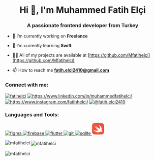 <h1 align="center">Hi 👋, I'm Muhammed Fatih Elçi</h1>
<h3 align="center">A passionate frontend developer from Turkey</h3>

- 🔭 I’m currently working on **Freelance**

- 🌱 I’m currently learning **Swift**

- 👨‍💻 All of my projects are available at [https://github.com/Mfatihelci](https://github.com/Mfatihelci)

- 📫 How to reach me **fatih.elci2410@gmail.com**

<h3 align="left">Connect with me:</h3>
<p align="left">
<a href="https://twitter.com/fatihelci" target="blank"><img align="center" src="https://raw.githubusercontent.com/rahuldkjain/github-profile-readme-generator/master/src/images/icons/Social/twitter.svg" alt="fatihelci" height="30" width="40" /></a>
<a href="https://linkedin.com/in/https://www.linkedin.com/in/muhammedfatihelci/" target="blank"><img align="center" src="https://raw.githubusercontent.com/rahuldkjain/github-profile-readme-generator/master/src/images/icons/Social/linked-in-alt.svg" alt="https://www.linkedin.com/in/muhammedfatihelci/" height="30" width="40" /></a>
<a href="https://instagram.com/https://www.instagram.com/fatihhelci/" target="blank"><img align="center" src="https://raw.githubusercontent.com/rahuldkjain/github-profile-readme-generator/master/src/images/icons/Social/instagram.svg" alt="https://www.instagram.com/fatihhelci/" height="30" width="40" /></a>
<a href="https://medium.com/@fatih.elci2410" target="blank"><img align="center" src="https://raw.githubusercontent.com/rahuldkjain/github-profile-readme-generator/master/src/images/icons/Social/medium.svg" alt="@fatih.elci2410" height="30" width="40" /></a>
</p>

<h3 align="left">Languages and Tools:</h3>
<p align="left"> <a href="https://www.figma.com/" target="_blank" rel="noreferrer"> <img src="https://www.vectorlogo.zone/logos/figma/figma-icon.svg" alt="figma" width="40" height="40"/> </a> <a href="https://firebase.google.com/" target="_blank" rel="noreferrer"> <img src="https://www.vectorlogo.zone/logos/firebase/firebase-icon.svg" alt="firebase" width="40" height="40"/> </a> <a href="https://flutter.dev" target="_blank" rel="noreferrer"> <img src="https://www.vectorlogo.zone/logos/flutterio/flutterio-icon.svg" alt="flutter" width="40" height="40"/> </a> <a href="https://git-scm.com/" target="_blank" rel="noreferrer"> <img src="https://www.vectorlogo.zone/logos/git-scm/git-scm-icon.svg" alt="git" width="40" height="40"/> </a> <a href="https://www.sqlite.org/" target="_blank" rel="noreferrer"> <img src="https://www.vectorlogo.zone/logos/sqlite/sqlite-icon.svg" alt="sqlite" width="40" height="40"/> </a> <a href="https://developer.apple.com/swift/" target="_blank" rel="noreferrer"> <img src="https://raw.githubusercontent.com/devicons/devicon/master/icons/swift/swift-original.svg" alt="swift" width="40" height="40"/> </a> </p>

<p><img align="left" src="https://github-readme-stats.vercel.app/api/top-langs?username=mfatihelci&show_icons=true&locale=en&layout=compact" alt="mfatihelci" /></p>

<p>&nbsp;<img align="center" src="https://github-readme-stats.vercel.app/api?username=mfatihelci&show_icons=true&locale=en" alt="mfatihelci" /></p>

<p><img align="center" src="https://github-readme-streak-stats.herokuapp.com/?user=mfatihelci&" alt="mfatihelci" /></p>
